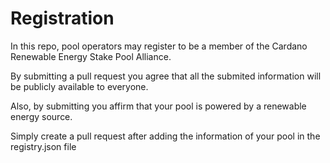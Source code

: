 # Registration

In this repo, pool operators may register to be a member of the Cardano Renewable Energy Stake Pool Alliance.

By submitting a pull request you agree that all the submited information will be publicly available to everyone.

Also, by submitting you affirm that your pool is powered by a renewable energy source.

Simply create a pull request after adding the information of your pool in the registry.json file
